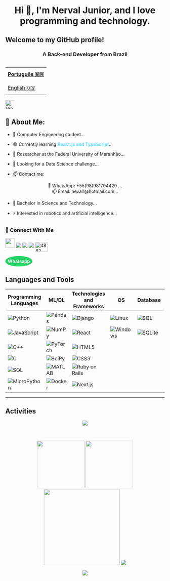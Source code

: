 ### <h1 align="center"> Hi 👋, I'm Nerval Junior, and I love programming and technology. </h1>

## Welcome to my GitHub profile!

<h3 align="center">A Back-end Developer from Brazil</h3>

<table align="right">
  <tr>
    <td height="43px">
      <b>
        <a href="README.md">Português 🇧🇷</a>
      </b>
    </td>
  </tr>
  <tr>
    <td height="43px">
      <a href="README-en.md">English 🇺🇸</a>
    </td>
  </tr>
</table>

<div align="left">
  <img src="https://visitor-badge.feriirawann.repl.co/?username=nervaljunior&repo=nervaljunior&style=for-the-badge&label=Visitors&logo=OpenTelemetry&color=61DAFB&contentType=svg" alt="Profile Visitors Count" height="28px" />
</div>

## 🥇 About Me:
- 🔭 Computer Engineering student...

- 😄 Currently learning <strong style="color: #61DAFB;">React.js and TypeScript</strong>...

- 💼 Researcher at the Federal University of Maranhão...

- 🤔 Looking for a Data Science challenge...

- 📫 Contact me:

<div align="center"> 💬 WhatsApp: +55(98)981704429 ...</div>

<div align="center"> 📫 Email: neval1@hotmail.com...</div>

- 💫 Bachelor in Science and Technology...

- ⚡ Interested in robotics and artificial intelligence...

<!--
- 👨‍💻 All my projects are available at <a href="https://my-portfolio-chi-nine.vercel.app/" style="color: #61DAFB; font-weight: 700; text-decoration: none;">My Portfolio</a>
-->

<!-- Here's the code to display the current Spotify song in your README. The related project can be found at https://github.com/nervaljunior/Spotify-Readme 

<div align="left">
  <a href="https://github.com/nervaljunior/Spotify-Readme">
    <img src="https://spotify-readme-u8sa.vercel.app/api?theme=dark" alt="Current Song in Spotify">
  </a>
</div>
-->
  
  ##
### 👥 Connect With Me
<div> 
<a href="http://www.linkedin.com/in/nerval-junior-897b88183" target="_blank"><img src="https://img.shields.io/badge/linkedin-%230077B5.svg?style=for-the-badge&logo=linkedin&logoColor=white" style="margin-bottom: 4px;" height="30px" target="_blank"></a>
  <a href="mailto:nerval.junior@discente.ufma.br"><img src="https://img.shields.io/badge/-Gmail-%23333?style=for-the-badge&logo=gmail&logoColor=white" target="_blank"></a>
  <a href="mailto:nervalzin@gmail.com"><img src="https://img.shields.io/badge/-Gmail-%23333?style=for-the-badge&logo=gmail&logoColor=white" target="_blank"></a>
  <a href="https://instagram.com/nervalzin_d" target="_blank"><img src="https://img.shields.io/badge/-Instagram-%23E4405F?style=for-the-badge&logo=instagram&logoColor=white" target="_blank"></a>

<a href="https://discord.gg/nfDJVAF2" target="blank">
  <img align="center" src="https://raw.githubusercontent.com/rahuldkjain/github-profile-readme-generator/master/src/images/icons/Social/discord.svg" alt="4882" height="30" width="40" />
</a>

<a href="https://wa.me/55098981704429?text=boa%20noite,%20vim%20pelo%20github" target="_blank" style="display: inline-block; background-color: #25d366; color: #ffffff; text-decoration: none; padding: 8px; border-radius: 50%; font-weight: bold;"> Whatsapp</a>

</div>

<!--

<a href="https://www.hackerrank.com/murilo_nascimen3" target="blank">
  <img align="center" src="https://raw.githubusercontent.com/rahuldkjain/github-profile-readme-generator/master/src/images/icons/Social/hackerrank.svg" alt="murilo_nascimen3" height="30" width="40" />
</a>
<a href="https://stackoverflow.com/users/20331668" target="blank">
  <img align="center" src="https://raw.githubusercontent.com/rahuldkjain/github-profile-readme-generator/master/src/images/icons/Social/stack-overflow.svg" alt="20331668" height="30" width="40" />
</a>
<a href="https://dev.to/murilonicemento" target="blank">
  <img align="center" src="https://raw.githubusercontent.com/rahuldkjain/github-profile-readme-generator/master/src/images/icons/Social/devto.svg" alt="murilonicemento" height="30" width="40" />
</a>


-->

## Languages and Tools
  
| Programming Languages | ML/DL               | Technologies and Frameworks | OS         | Database | Other Tools |
|-----------------------|---------------------|-----------------------------|------------|----------------|-------------------|
| ![Python](https://img.shields.io/badge/python-black?style=for-the-badge&logo=python) | ![Pandas](https://img.shields.io/badge/pandas-black?style=for-the-badge&logo=pandas) | ![Django](https://img.shields.io/badge/django-black?style=for-the-badge&logo=django) | ![Linux](https://img.shields.io/badge/linux-black?style=for-the-badge&logo=Linux) | ![SQL](https://img.shields.io/badge/sql-black?style=for-the-badge&logo=mysql) | [![Sass](https://img.shields.io/badge/Sass-black?style=for-the-badge&logo=sass)](https://sass-lang.com)
| ![JavaScript](https://img.shields.io/badge/javascript-black?style=for-the-badge&logo=javascript) | ![NumPy](https://img.shields.io/badge/numpy-black?style=for-the-badge&logo=numpy) | ![React](https://img.shields.io/badge/react-black?style=for-the-badge&logo=react) | ![Windows](https://img.shields.io/badge/Windows-black?style=for-the-badge&logo=Windows) | ![SQLite](https://img.shields.io/badge/sqlite-black?style=for-the-badge&logo=sqlite&logoColor=blue) | [![Git](https://img.shields.io/badge/git-black?style=for-the-badge&logo=git)](https://git-scm.com/) | 
| ![C++](https://img.shields.io/badge/c++-black?style=for-the-badge&logo=cplusplus) | ![PyTorch](https://img.shields.io/badge/PyTorch-black?style=for-the-badge&logo=PyTorch) | ![HTML5](https://img.shields.io/badge/html5-black?style=for-the-badge&logo=html5) |  || ![FastAPI](https://img.shields.io/badge/FastAPI-black?style=for-the-badge&logo=fastapi)|
| ![C](https://img.shields.io/badge/c-black?style=for-the-badge&logo=c) | ![SciPy](https://img.shields.io/badge/SciPy-black?style=for-the-badge&logo=scipy) | ![CSS3](https://img.shields.io/badge/css3-black?style=for-the-badge&logo=css3) | |  | ![Flask](https://img.shields.io/badge/Flask-black?style=for-the-badge&logo=flask) |
| ![SQL](https://img.shields.io/badge/sql-black?style=for-the-badge&logo=mysql) | ![MATLAB](https://img.shields.io/badge/MATLAB-black?style=for-the-badge&logo=mathworks) | ![Ruby on Rails](https://img.shields.io/badge/Ruby%20on%20Rails-black?style=for-the-badge&logo=rubyonrails) |  || ![Arduino](https://img.shields.io/badge/Arduino-black?style=for-the-badge&logo=arduino) |
| ![MicroPython](https://img.shields.io/badge/MicroPython-black?style=for-the-badge&logo=micropython) | ![Docker](https://img.shields.io/badge/Docker-black?style=for-the-badge&logo=docker) | ![Next.js](https://img.shields.io/badge/Next.js-black?style=for-the-badge&logo=next.js) |

---

## Activities
<div align="center">
  <img align="center" src="https://github-readme-activity-graph.vercel.app/graph?username=nervaljunior&theme=react&hide_border=true&show_icons=true&custom_title=Contribution%20Graph" />
</div>
<br/><br/>
  
 <p align="center"> 
  <img height="150em" src="https://github-readme-stats.vercel.app/api?username=nervaljunior&show_icons=true&theme=dark&include_all_commits=true&count_private=true" />
  <img height="150em" src="https://github-readme-streak-stats.herokuapp.com/?user=nervaljunior&theme=dark&hide_border=false" /><br/>
  <img height="240em" src="https://github-readme-stats.vercel.app/api/top-langs/?username=nervaljunior&layout=compact&langs_count=7&theme=dark" />
<a href="https://github.com/nervaljunior"> 
  <img src="http://github-profile-summary-cards.vercel.app/api/cards/profile-details?username=nervaljunior&theme=transparent&bg_color=blue" /> 
</a>

   
 </p> 
  
 <p align="center"> 
   <a href="https://github.com/nervaljunior"> 
     <img src="https://komarev.com/ghpvc/?username=nervaljunior&color=blue&style=flat)" /> 
   </a> 
 </p>
